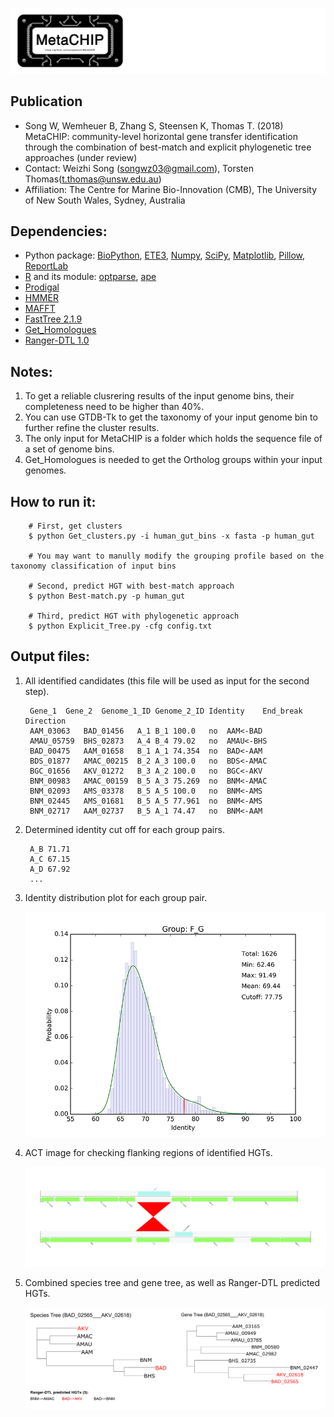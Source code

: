![logo](doc/images/MetaCHIP_logo.jpg)

Publication
---
+ Song W, Wemheuer B, Zhang S, Steensen K, Thomas T. (2018) MetaCHIP: community-level horizontal gene transfer identification through the combination of best-match and explicit phylogenetic tree approaches (under review)
+ Contact: Weizhi Song (songwz03@gmail.com), Torsten Thomas(t.thomas@unsw.edu.au)
+ Affiliation: The Centre for Marine Bio-Innovation (CMB), The University of New South Wales, Sydney, Australia

Dependencies:
---
+ Python package:
[BioPython](https://github.com/biopython/biopython.github.io/),
[ETE3](http://etetoolkit.org),
[Numpy](http://www.numpy.org),
[SciPy](https://www.scipy.org),
[Matplotlib](http://matplotlib.org),
[Pillow](https://pypi.python.org/pypi/Pillow/3.3.1),
[ReportLab](http://www.reportlab.com)
+ [R](https://www.r-project.org) and its module:
[optparse](https://cran.r-project.org/web/packages/optparse/index.html),
[ape](https://cran.r-project.org/web/packages/ape/index.html)
+ [Prodigal](https://github.com/hyattpd/Prodigal)
+ [HMMER](http://hmmer.org)
+ [MAFFT](https://mafft.cbrc.jp/alignment/software/)
+ [FastTree 2.1.9](http://www.microbesonline.org/fasttree/)
+ [Get_Homologues](https://github.com/eead-csic-compbio/get_homologues)
+ [Ranger-DTL 1.0](http://compbio.mit.edu/ranger-dtl/)

Notes:
---
1. To get a reliable clusrering results of the input genome bins, their completeness need to be higher than 40%.
1. You can use GTDB-Tk to get the taxonomy of your input genome bin to further refine the cluster results.
1.  The only input for MetaCHIP is a folder which holds the sequence file of a set of genome bins.
1.  Get_Homologues is needed to get the Ortholog groups within your input genomes.

How to run it:
---

        # First, get clusters
        $ python Get_clusters.py -i human_gut_bins -x fasta -p human_gut

        # You may want to manully modify the grouping profile based on the taxonomy classification of input bins

        # Second, predict HGT with best-match approach
        $ python Best-match.py -p human_gut

        # Third, predict HGT with phylogenetic approach
        $ python Explicit_Tree.py -cfg config.txt

Output files:
---

1. All identified candidates (this file will be used as input for the second step).

        Gene_1	Gene_2	Genome_1_ID	Genome_2_ID	Identity    End_break	Direction
        AAM_03063	BAD_01456	A_1	B_1	100.0	no	AAM<-BAD
        AMAU_05759	BHS_02873	A_4	B_4	79.02	no	AMAU<-BHS
        BAD_00475	AAM_01658	B_1	A_1	74.354	no	BAD<-AAM
        BDS_01877	AMAC_00215	B_2	A_3	100.0	no	BDS<-AMAC
        BGC_01656	AKV_01272	B_3	A_2	100.0	no	BGC<-AKV
        BNM_00983	AMAC_00159	B_5	A_3	75.269	no	BNM<-AMAC
        BNM_02093	AMS_03378	B_5	A_5	100.0	no	BNM<-AMS
        BNM_02445	AMS_01681	B_5	A_5	77.961	no	BNM<-AMS
        BNM_02717	AAM_02737	B_5	A_1	74.47	no	BNM<-AAM

1. Determined identity cut off for each group pairs.

        A_B	71.71
        A_C	67.15
        A_D	67.92
        ...

1. Identity distribution plot for each group pair.

    ![identity_distribution](doc/images/identity_distribution.png)

1. ACT image for checking flanking regions of identified HGTs.

    ![flanking_regions](doc/images/flanking_regions.jpg)

1. Combined species tree and gene tree, as well as Ranger-DTL predicted HGTs.

    ![Combined_tree](doc/images/Combined_trees.png)
